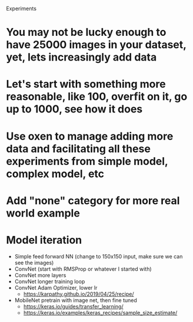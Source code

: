
Experiments


# You may not be lucky enough to have 25000 images in your dataset, yet, lets increasingly add data

# Let's start with something more reasonable, like 100, overfit on it, go up to 1000, see how it does

# Use oxen to manage adding more data and facilitating all these experiments from simple model, complex model, etc

# Add "none" category for more real world example

# Model iteration
- Simple feed forward NN (change to 150x150 input, make sure we can see the images)
- ConvNet (start with RMSProp or whatever I started with)
- ConvNet more layers
- ConvNet longer training loop
- ConvNet Adam Optimizer, lower lr
  - https://karpathy.github.io/2019/04/25/recipe/
- MobileNet pretrain with image net, then fine tuned
  - https://keras.io/guides/transfer_learning/
  - https://keras.io/examples/keras_recipes/sample_size_estimate/

